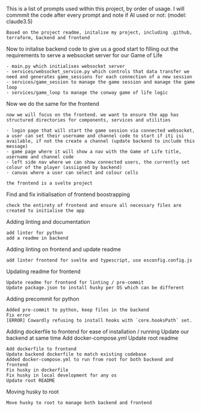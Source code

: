 This is a list of prompts used within this project, by order of usage. I will commmit the code after every prompt and note if AI used or not: (model: claude3.5)

```
Based on the project readme, initalise my project, including .github, terraform, backend and frontend
```

Now to initalise backend code to give us a good start to filling out the requirements to serve a websocket server for our Game of Life

```Initialise by backend such that I have the following:
- main.py which initialises websocket server
- services/websocket_service.py which controls that data transfer we need and generates game_sessions for each connection of a new session
- services/game_session to manage the game session and manage the game loop
- services/game_loop to manage the conway game of life logic 
```

Now we do the same for the frontend
```
now we will focus on the frontend. we want to ensure the app has structured directories for components, services and utilities

- login page that will start the game session via connected websocket, a user can set their username and channel code to start if iti isi available, if not the create a channel (update backend to include this message)
- game page where it will show a nav with the Game of Life title, username and channel code
- left side nav where we can show connected users, the currently set colour of the player (assiigned by backend)
- canvas where a user can select and colour cells

the frontend is a svelte project
```

Find and fix initialisation of frontend boostrapping
```
check the entirety of frontend and ensure all necessary files are created to initialise the app
```

Adding linting and documentation
```
add linter for python
add a readme in backend
```

Adding linting on frontend and update readme
```
add linter frontend for svelte and typescript, use esconfig.config.js
```

Updating readme for frontend
```
Update readme for frontend for linting / pre-commit
Update package.json to install husky per OS which can be different
```

Adding precommit for python
```
Added pre-commit to python, keep files in the backend
Fix error 
[ERROR] Cowardly refusing to install hooks with `core.hooksPath` set.
```

Adding dockerfile to frontend for ease of installation / running
Update our backend at same time
Add docker-compose.yml
Update root readme
```
Add dockerfile to frontend
Update backend dockerfile to match existing codebase
Added docker-compose.yml to run from root for both backend and frontend
Fix husky in dockerfile
Fix husky in local development for any os
Update root README
```

Moving husky to root
```
Move husky to root to manage both backend and frontend
```